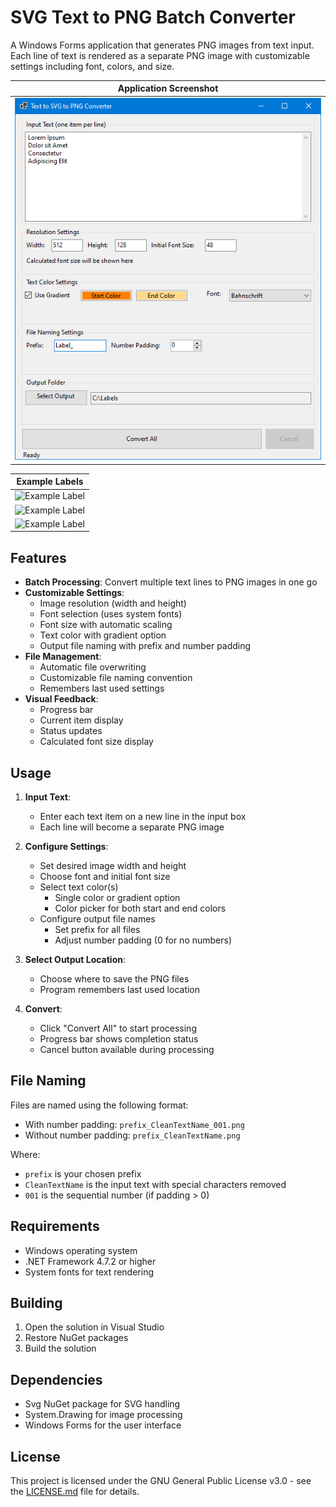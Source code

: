 # SVG Text to PNG Batch Converter

A Windows Forms application that generates PNG images from text input. Each line of text is rendered as a separate PNG image with customizable settings including font, colors, and size.

<div align="center">
  
  | Application Screenshot |
  |:--:|
  | ![Application Screenshot](screenshots/main-window.png) |
  
  | Example Labels |
  |:--:|
  | ![Example Label](screenshots/Label_LoremIpsum.png)  |
  | ![Example Label](screenshots/Label_DolorsitAmet.png) |
  | ![Example Label](screenshots/Label_Consectetur.png) |

</div>

## Features

- **Batch Processing**: Convert multiple text lines to PNG images in one go
- **Customizable Settings**:
  - Image resolution (width and height)
  - Font selection (uses system fonts)
  - Font size with automatic scaling
  - Text color with gradient option
  - Output file naming with prefix and number padding
- **File Management**:
  - Automatic file overwriting
  - Customizable file naming convention
  - Remembers last used settings
- **Visual Feedback**:
  - Progress bar
  - Current item display
  - Status updates
  - Calculated font size display

## Usage

1. **Input Text**:
   - Enter each text item on a new line in the input box
   - Each line will become a separate PNG image

2. **Configure Settings**:
   - Set desired image width and height
   - Choose font and initial font size
   - Select text color(s)
     - Single color or gradient option
     - Color picker for both start and end colors
   - Configure output file names
     - Set prefix for all files
     - Adjust number padding (0 for no numbers)

3. **Select Output Location**:
   - Choose where to save the PNG files
   - Program remembers last used location

4. **Convert**:
   - Click "Convert All" to start processing
   - Progress bar shows completion status
   - Cancel button available during processing

## File Naming

Files are named using the following format:
- With number padding: `prefix_CleanTextName_001.png`
- Without number padding: `prefix_CleanTextName.png`

Where:
- `prefix` is your chosen prefix
- `CleanTextName` is the input text with special characters removed
- `001` is the sequential number (if padding > 0)

## Requirements

- Windows operating system
- .NET Framework 4.7.2 or higher
- System fonts for text rendering

## Building

1. Open the solution in Visual Studio
2. Restore NuGet packages
3. Build the solution

## Dependencies

- Svg NuGet package for SVG handling
- System.Drawing for image processing
- Windows Forms for the user interface

## License

This project is licensed under the GNU General Public License v3.0 - see the [LICENSE.md](LICENSE.md) file for details.
